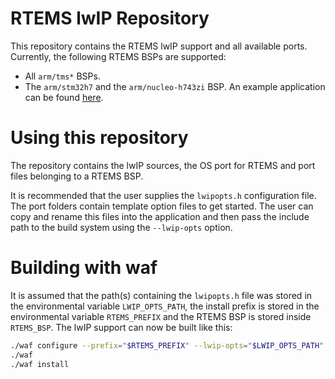 RTEMS lwIP Repository
======

This repository contains the RTEMS lwIP support and all available ports.
Currently, the following RTEMS BSPs are supported:

 - All `arm/tms*` BSPs.
 - The `arm/stm32h7` and the `arm/nucleo-h743zi` BSP. An example application can be
   found [here](https://github.com/rmspacefish/rtems-stm32-lwip).

# Using this repository

The repository contains the lwIP sources, the OS port for RTEMS and port files
belonging to a RTEMS BSP.

It is recommended that the user supplies the `lwipopts.h` configuration file. The port folders
contain template option files to get started. The user can copy and rename this files into the
application and then pass the include path to the build system using the `--lwip-opts` option.

# Building with waf

It is assumed that the path(s) containing the `lwipopts.h` file was stored in the environmental
variable `LWIP_OPTS_PATH`, the install prefix is stored in the environmental
variable `RTEMS_PREFIX` and the RTEMS BSP is stored inside `RTEMS_BSP`.
The lwIP support can now be built like this:

```sh
./waf configure --prefix="$RTEMS_PREFIX" --lwip-opts="$LWIP_OPTS_PATH" --rtems-bsp="$RTEMS_BSP"
./waf
./waf install
```

